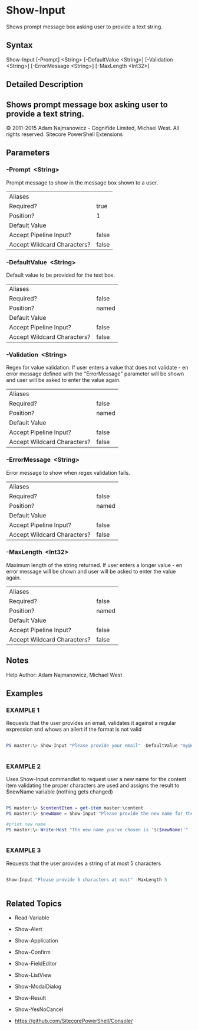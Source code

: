 # Show-Input 
 
Shows prompt message box asking user to provide a text string. 
 
## Syntax 
 
Show-Input [-Prompt] &lt;String&gt; [-DefaultValue &lt;String&gt;] [-Validation &lt;String&gt;] [-ErrorMessage &lt;String&gt;] [-MaxLength &lt;Int32&gt;] 
 
 
## Detailed Description 
Shows prompt message box asking user to provide a text string. 
- 
© 2011-2015 Adam Najmanowicz - Cognifide Limited, Michael West. All rights reserved. Sitecore PowerShell Extensions 
 
## Parameters 
 
### -Prompt&nbsp; &lt;String&gt; 
 
Prompt message to show in the message box shown to a user.
 

| | |
| - | - |
| Aliases |  |
| Required? | true |
| Position? | 1 |
| Default Value |  |
| Accept Pipeline Input? | false |
| Accept Wildcard Characters? | false | 
 
### -DefaultValue&nbsp; &lt;String&gt; 
 
Default value to be provided for the text box.
 

| | |
| - | - |
| Aliases |  |
| Required? | false |
| Position? | named |
| Default Value |  |
| Accept Pipeline Input? | false |
| Accept Wildcard Characters? | false | 
 
### -Validation&nbsp; &lt;String&gt; 
 
Regex for value validation. If user enters a value that does not validate - en error message defined with the "ErrorMessage" parameter will be shown and user will be asked to enter the value again.
 

| | |
| - | - |
| Aliases |  |
| Required? | false |
| Position? | named |
| Default Value |  |
| Accept Pipeline Input? | false |
| Accept Wildcard Characters? | false | 
 
### -ErrorMessage&nbsp; &lt;String&gt; 
 
Error message to show when regex validation fails.
 

| | |
| - | - |
| Aliases |  |
| Required? | false |
| Position? | named |
| Default Value |  |
| Accept Pipeline Input? | false |
| Accept Wildcard Characters? | false | 
 
### -MaxLength&nbsp; &lt;Int32&gt; 
 
Maximum length of the string returned. If user enters a longer value - en error message will be shown and user will be asked to enter the value again.
 

| | |
| - | - |
| Aliases |  |
| Required? | false |
| Position? | named |
| Default Value |  |
| Accept Pipeline Input? | false |
| Accept Wildcard Characters? | false | 
 
## Notes 
 
Help Author: Adam Najmanowicz, Michael West 
 
## Examples 
 
### EXAMPLE 1 
 
Requests that the user provides an email, validates it against a regular expression snd whows an allert if the format is not valid 
 
```powershell   
 
PS master:\> Show-Input "Please provide your email" -DefaultValue "my@email.com"  -Validation "^[a-zA-Z0-9_-]+(?:\.[a-zA-Z0-9_-]+)*@(?:[a-zA-Z0-9](?:[a-zA-Z0-9-]*[a-zA-Z0-9])?\.)+[a-zA-Z0-9](?:[a-zA-Z0-9-]*[a-zA-Z0-9])?$" -ErrorMessage "Not a proper email!" 
 
``` 
 
### EXAMPLE 2 
 
Uses Show-Input commandlet to request user a new name for the content item validating the proper characters are used and assigns the result to $newName variable (nothing gets changed) 
 
```powershell   
 
PS master:\> $contentItem = get-item master:\content
PS master:\> $newName = Show-Input "Please provide the new name for the '$($contentItem.Name)' Item" -DefaultValue $contentItem.Name  -Validation "^[\w\*\$][\w\s\-\$]*(\(\d{1,}\)){0,1}$" -ErrorMessage "Invalid characters in the name"

#print new name
PS master:\> Write-Host "The new name you've chosen is '$($newName)'" 
 
``` 
 
### EXAMPLE 3 
 
Requests that the user provides a string of at most  5 characters 
 
```powershell   
 
Show-Input "Please provide 5 characters at most" -MaxLength 5 
 
``` 
 
## Related Topics 
 
* Read-Variable 
 
* Show-Alert 
 
* Show-Application 
 
* Show-Confirm 
 
* Show-FieldEditor 
 
* Show-ListView 
 
* Show-ModalDialog 
 
* Show-Result 
 
* Show-YesNoCancel 
 
* <a href='https://github.com/SitecorePowerShell/Console/' target='_blank'>https://github.com/SitecorePowerShell/Console/</a><br/>

